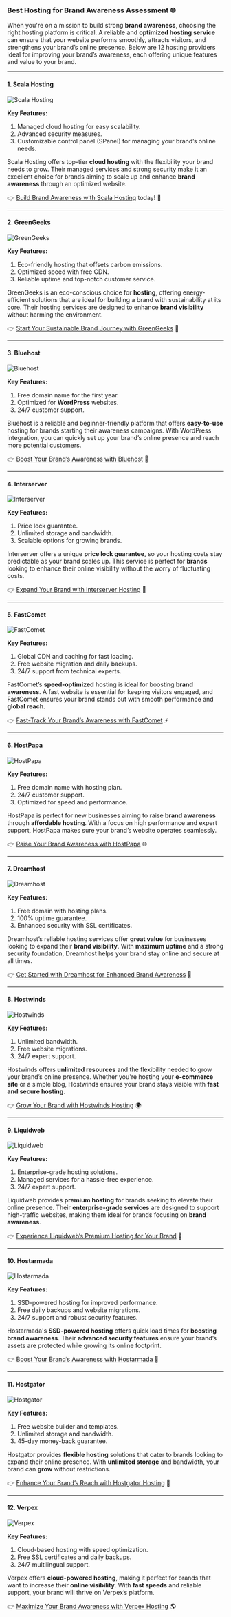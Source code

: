 ### Best Hosting for Brand Awareness Assessment 🌐

When you're on a mission to build strong **brand awareness**, choosing the right hosting platform is critical. A reliable and **optimized hosting service** can ensure that your website performs smoothly, attracts visitors, and strengthens your brand’s online presence. Below are 12 hosting providers ideal for improving your brand’s awareness, each offering unique features and value to your brand.

---

#### 1. Scala Hosting
![Scala Hosting](https://i.imgur.com/uJ5JIK3.png "Scala Web Hosting")

**Key Features:**
1. Managed cloud hosting for easy scalability.
2. Advanced security measures.
3. Customizable control panel (SPanel) for managing your brand’s online needs.

Scala Hosting offers top-tier **cloud hosting** with the flexibility your brand needs to grow. Their managed services and strong security make it an excellent choice for brands aiming to scale up and enhance **brand awareness** through an optimized website.

👉 [Build Brand Awareness with Scala Hosting](https://snipitx.com/scala-jy) today! 🌟

---

#### 2. GreenGeeks
![GreenGeeks](https://i.imgur.com/eEwuntu.jpg "GreenGeeks Hosting")

**Key Features:**
1. Eco-friendly hosting that offsets carbon emissions.
2. Optimized speed with free CDN.
3. Reliable uptime and top-notch customer service.

GreenGeeks is an eco-conscious choice for **hosting**, offering energy-efficient solutions that are ideal for building a brand with sustainability at its core. Their hosting services are designed to enhance **brand visibility** without harming the environment.

👉 [Start Your Sustainable Brand Journey with GreenGeeks](https://snipitx.com/greengeeks-jy) 🌱

---

#### 3. Bluehost
![Bluehost](https://i.imgur.com/PasFF9E.jpeg "Bluehost Hosting")

**Key Features:**
1. Free domain name for the first year.
2. Optimized for **WordPress** websites.
3. 24/7 customer support.

Bluehost is a reliable and beginner-friendly platform that offers **easy-to-use** hosting for brands starting their awareness campaigns. With WordPress integration, you can quickly set up your brand’s online presence and reach more potential customers.

👉 [Boost Your Brand’s Awareness with Bluehost](https://snipitx.com/bluehost-jy) 🚀

---

#### 4. Interserver
![Interserver](https://i.imgur.com/OM5dOEW.jpeg "Interserver Hosting")

**Key Features:**
1. Price lock guarantee.
2. Unlimited storage and bandwidth.
3. Scalable options for growing brands.

Interserver offers a unique **price lock guarantee**, so your hosting costs stay predictable as your brand scales up. This service is perfect for **brands** looking to enhance their online visibility without the worry of fluctuating costs.

👉 [Expand Your Brand with Interserver Hosting](https://snipitx.com/interserver-jy) 💼

---

#### 5. FastComet
![FastComet](https://i.imgur.com/7qgXuWp.png "FastComet Hosting")

**Key Features:**
1. Global CDN and caching for fast loading.
2. Free website migration and daily backups.
3. 24/7 support from technical experts.

FastComet’s **speed-optimized** hosting is ideal for boosting **brand awareness**. A fast website is essential for keeping visitors engaged, and FastComet ensures your brand stands out with smooth performance and **global reach**.

👉 [Fast-Track Your Brand’s Awareness with FastComet](https://snipitx.com/fastcomet-jy) ⚡

---

#### 6. HostPapa
![HostPapa](https://i.imgur.com/ouDTkvl.jpeg "HostPapa Hosting")

**Key Features:**
1. Free domain name with hosting plan.
2. 24/7 customer support.
3. Optimized for speed and performance.

HostPapa is perfect for new businesses aiming to raise **brand awareness** through **affordable hosting**. With a focus on high performance and expert support, HostPapa makes sure your brand’s website operates seamlessly.

👉 [Raise Your Brand Awareness with HostPapa](https://snipitx.com/hostpapa-jy) 🌐

---

#### 7. Dreamhost
![Dreamhost](https://i.imgur.com/rXIg8ip.jpeg "Dreamhost Hosting")

**Key Features:**
1. Free domain with hosting plans.
2. 100% uptime guarantee.
3. Enhanced security with SSL certificates.

Dreamhost’s reliable hosting services offer **great value** for businesses looking to expand their **brand visibility**. With **maximum uptime** and a strong security foundation, Dreamhost helps your brand stay online and secure at all times.

👉 [Get Started with Dreamhost for Enhanced Brand Awareness](https://snipitx.com/dreamhost-jy) 🔐

---

#### 8. Hostwinds
![Hostwinds](https://i.imgur.com/53aSNXx.jpeg "Hostwinds Hosting")

**Key Features:**
1. Unlimited bandwidth.
2. Free website migrations.
3. 24/7 expert support.

Hostwinds offers **unlimited resources** and the flexibility needed to grow your brand’s online presence. Whether you're hosting your **e-commerce site** or a simple blog, Hostwinds ensures your brand stays visible with **fast and secure hosting**.

👉 [Grow Your Brand with Hostwinds Hosting](https://snipitx.com/hostwinds-jy) 🌍

---

#### 9. Liquidweb
![Liquidweb](https://i.imgur.com/4IvT9SC.jpeg "Liquidweb Hosting")

**Key Features:**
1. Enterprise-grade hosting solutions.
2. Managed services for a hassle-free experience.
3. 24/7 expert support.

Liquidweb provides **premium hosting** for brands seeking to elevate their online presence. Their **enterprise-grade services** are designed to support high-traffic websites, making them ideal for brands focusing on **brand awareness**.

👉 [Experience Liquidweb’s Premium Hosting for Your Brand](https://snipitx.com/liquidweb-jy) 🌟

---

#### 10. Hostarmada
![Hostarmada](https://i.imgur.com/KFbdf3o.jpeg "Hostarmada Hosting")

**Key Features:**
1. SSD-powered hosting for improved performance.
2. Free daily backups and website migrations.
3. 24/7 support and robust security features.

Hostarmada's **SSD-powered hosting** offers quick load times for **boosting brand awareness**. Their **advanced security features** ensure your brand’s assets are protected while growing its online footprint.

👉 [Boost Your Brand’s Awareness with Hostarmada](https://snipitx.com/hostarmada-jy) 🚀

---

#### 11. Hostgator
![Hostgator](https://i.imgur.com/BcVkH57.jpeg "Hostgator Hosting")

**Key Features:**
1. Free website builder and templates.
2. Unlimited storage and bandwidth.
3. 45-day money-back guarantee.

Hostgator provides **flexible hosting** solutions that cater to brands looking to expand their online presence. With **unlimited storage** and bandwidth, your brand can **grow** without restrictions.

👉 [Enhance Your Brand’s Reach with Hostgator Hosting](https://snipitx.com/hostgator-jy) 🔧

---

#### 12. Verpex
![Verpex](https://i.imgur.com/6x5LhiS.jpeg "Verpex Hosting")

**Key Features:**
1. Cloud-based hosting with speed optimization.
2. Free SSL certificates and daily backups.
3. 24/7 multilingual support.

Verpex offers **cloud-powered hosting**, making it perfect for brands that want to increase their **online visibility**. With **fast speeds** and reliable support, your brand will thrive on Verpex’s platform.

👉 [Maximize Your Brand Awareness with Verpex Hosting](https://snipitx.com/verpex-jy) 🌎

